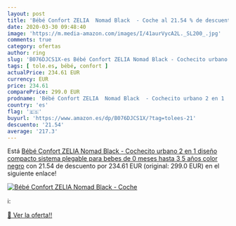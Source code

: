```yaml
---
layout: post
title: 'Bébé Confort ZELIA  Nomad Black  - Coche al 21.54 % de descuento'
date: 2020-03-30 09:48:40
image: 'https://m.media-amazon.com/images/I/41aurVycA2L._SL200_.jpg'
comments: true
category: ofertas
author: ring
slug: 'B076DJCS1X-es Bébé Confort ZELIA Nomad Black - Cochecito urbano 2 en 1...'
tags: [ tole.es, bébé, confort ]
actualPrice: 234.61 EUR
currency: EUR
price: 234.61
comparePrice: 299.0 EUR
prodname: 'Bébé Confort ZELIA  Nomad Black  - Cochecito urbano 2 en 1  diseño compacto  sistema plegable  para bebes de 0 meses hasta 3 5 años  color negro'
country: 'es'
flag: '🇪🇸'
buyurl: 'https://www.amazon.es/dp/B076DJCS1X/?tag=tolees-21'
descuento: '21.54'
average: '217.3'
---
```


Está [Bébé Confort ZELIA  Nomad Black  - Cochecito urbano 2 en 1  diseño compacto  sistema plegable  para bebes de 0 meses hasta 3 5 años  color negro](https://www.amazon.es/dp/B076DJCS1X/?tag=tolees-21) con 21.54 de descuento por 234.61 EUR (original: 299.0 EUR) en el siguiente enlace!

[![Bébé Confort ZELIA  Nomad Black  - Coche](https://m.media-amazon.com/images/I/41aurVycA2L._SL200_.jpg)](https://www.amazon.es/dp/B076DJCS1X/?tag=tolees-21)

ℹ️:


[🛒 Ver la oferta!!](https://www.amazon.es/dp/B076DJCS1X/?tag=tolees-21)
